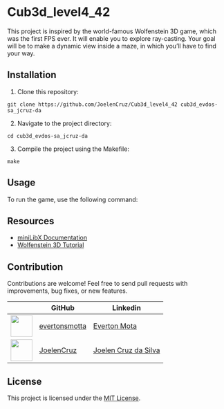 # Cub3d_level4_42
This project is inspired by the world-famous Wolfenstein 3D game, which was the first FPS ever. It will enable you to explore ray-casting. Your goal will be to
make a dynamic view inside a maze, in which you’ll have to find your way.

## Installation

1. Clone this repository:  

```
git clone https://github.com/JoelenCruz/Cub3d_level4_42 cub3d_evdos-sa_jcruz-da
```

2. Navigate to the project directory:  
```
cd cub3d_evdos-sa_jcruz-da
```

3. Compile the project using the Makefile:
```
make
```  
## Usage

To run the game, use the following command:

## Resources

- [miniLibX Documentation](https://harm-smits.github.io/42docs/libs/minilibx)
- [Wolfenstein 3D Tutorial](https://permadi.com/1996/05/ray-casting-tutorial-table-of-contents/)

## Contribution

Contributions are welcome! Feel free to send pull requests with improvements, bug fixes, or new features.

|                                                 | GitHub                      |    Linkedin                 |
|-------------------------------------------------|-----------------------------|-----------------------------|
| <img src="https://avatars.githubusercontent.com/u/106706496?v=4" width="50" height="50"> | [evertonsmotta](https://github.com/evertonsmotta) | [Everton Mota](https://www.linkedin.com/in/everton-mota-0b91b29a/)|
| <img src="https://avatars.githubusercontent.com/u/43698585?v=4" width="50" height="50"> | [JoelenCruz](https://github.com/JoelenCruz) | [Joelen Cruz da Silva](https://www.linkedin.com/in/joelen-cruz-da-silva-5b2a43113/) |


## License

This project is licensed under the [MIT License](LICENSE).
